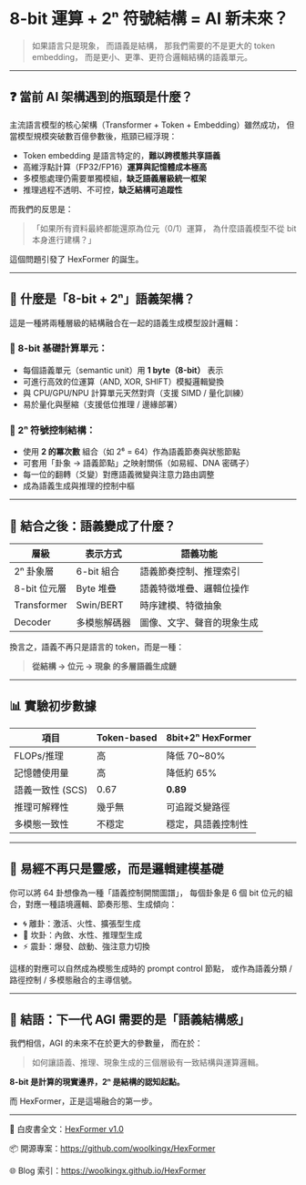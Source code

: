 # 8-bit 運算 + 2ⁿ 符號結構 = AI 新未來？

> 如果語言只是現象，
> 而語義是結構，
> 那我們需要的不是更大的 token embedding，
> 而是更小、更準、更符合邏輯結構的語義單元。

---

## ❓ 當前 AI 架構遇到的瓶頸是什麼？

主流語言模型的核心架構（Transformer + Token + Embedding）雖然成功，
但當模型規模突破數百億參數後，瓶頸已經浮現：

- Token embedding 是語言特定的，**難以跨模態共享語義**
- 高維浮點計算（FP32/FP16）**運算與記憶體成本極高**
- 多模態處理仍需要單獨模組，**缺乏語義層級統一框架**
- 推理過程不透明、不可控，**缺乏結構可追蹤性**

而我們的反思是：

> 「如果所有資料最終都能還原為位元（0/1）運算，
>  為什麼語義模型不從 bit 本身進行建構？」

這個問題引發了 HexFormer 的誕生。

---

## 🧬 什麼是「8-bit + 2ⁿ」語義架構？

這是一種將兩種層級的結構融合在一起的語義生成模型設計邏輯：

### 🧱 8-bit 基礎計算單元：

- 每個語義單元（semantic unit）用 **1 byte（8-bit）** 表示
- 可進行高效的位運算（AND, XOR, SHIFT）模擬邏輯變換
- 與 CPU/GPU/NPU 計算單元天然對齊（支援 SIMD / 量化訓練）
- 易於量化與壓縮（支援低位推理 / 邊緣部署）

### 🧿 2ⁿ 符號控制結構：

- 使用 **2 的冪次數** 組合（如 2⁶ = 64）作為語義節奏與狀態節點
- 可套用「卦象 → 語義節點」之映射關係（如易經、DNA 密碼子）
- 每一位的翻轉（爻變）對應語義微變與注意力路由調整
- 成為語義生成與推理的控制中樞

---

## 🧠 結合之後：語義變成了什麼？

| 層級         | 表示方式       | 語義功能                   |
|--------------|----------------|----------------------------|
| 2ⁿ 卦象層     | 6-bit 組合     | 語義節奏控制、推理索引       |
| 8-bit 位元層 | Byte 堆疊      | 語義特徵堆疊、邏輯位操作      |
| Transformer | Swin/BERT      | 時序建模、特徵抽象           |
| Decoder     | 多模態解碼器    | 圖像、文字、聲音的現象生成   |

換言之，語義不再只是語言的 token，而是一種：

> **從結構 → 位元 → 現象 的多層語義生成鏈**

---

## 📊 實驗初步數據

| 項目              | Token-based | 8bit+2ⁿ HexFormer |
|-------------------|-------------|------------------|
| FLOPs/推理        | 高           | 降低 70~80%      |
| 記憶體使用量       | 高           | 降低約 65%       |
| 語義一致性 (SCS) | 0.67        | **0.89**         |
| 推理可解釋性       | 幾乎無       | 可追蹤爻變路徑     |
| 多模態一致性       | 不穩定       | 穩定，具語義控制性 |

---

## 🌌 易經不再只是靈感，而是邏輯建模基礎

你可以將 64 卦想像為一種「語義控制開關圖譜」，
每個卦象是 6 個 bit 位元的組合，對應一種語境邏輯、節奏形態、生成傾向：

- 🌀 離卦：激活、火性、擴張型生成
- 🌊 坎卦：內斂、水性、推理型生成
- ⚡ 震卦：爆發、啟動、強注意力切換

這樣的對應可以自然成為模態生成時的 prompt control 節點，
或作為語義分類 / 路徑控制 / 多模態融合的主導信號。

---

## 🚀 結語：下一代 AGI 需要的是「語義結構感」

我們相信，AGI 的未來不在於更大的參數量，
而在於：

> 如何讓語義、推理、現象生成的三個層級有一致結構與運算邏輯。

**8-bit 是計算的現實邊界，2ⁿ 是結構的認知起點。**

而 HexFormer，正是這場融合的第一步。

---

📘 白皮書全文：[HexFormer v1.0](https://github.com/woolkingx/HexFormer/blob/main/whitepaper/HexFormer_CN_v1.0.md)

📦 開源專案：https://github.com/woolkingx/HexFormer

🌐 Blog 索引：https://woolkingx.github.io/HexFormer

